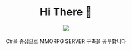 <div align="center">
  <h1>Hi There 🍔</h1>
  <img src="(https://mblogthumb-phinf.pstatic.net/MjAxNjExMzBfODgg/MDAxNDgwNTA4NTc0MjMz.nhrdScL0qZ5ZnG9FuEVYGtrsdVGqCszSDLzqGeaT3UAg.qh-sPxk0XeHf1kziUpuvrFfO7I4UGEu8ddqovEqNtb8g.GIF.sinnam88/%EA%B7%80%EC%97%AC%EC%9A%B4_%EC%A7%A4_%EC%8A%A4%ED%8F%B0%EC%A7%80%EB%B0%A5_%EC%9B%80%EC%A7%A4_%2819%29.gif?type=w800)"><br>
  <br>
C#을 중심으로 MMORPG SERVER 구축을 공부합니다
</div>
